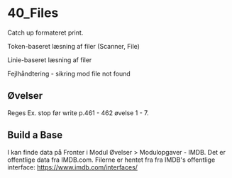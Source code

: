 # 40_Files

Catch up formateret print.

Token-baseret læsning af filer (Scanner, File)

Linie-baseret læsning af filer

Fejlhåndtering - sikring mod file not found

## Øvelser

Reges Ex. stop før write p.461 - 462 øvelse 1 - 7.

## Build a Base
I kan finde data på Fronter i Modul Øvelser > Modulopgaver - IMDB. Det er offentlige data fra IMDB.com. Filerne er hentet fra fra IMDB's offentlige interface: https://www.imdb.com/interfaces/
